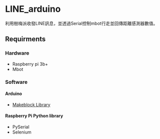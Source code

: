 # LINE_arduino
利用樹梅派收發LINE訊息，並透過Serial控制mbot行走並回傳距離感測器數值。
## Requirments
### Hardware
* Raspberry pi 3b+
* Mbot
### Software
#### Arduino 
* [Makeblock Library](https://github.com/Makeblock-official/Makeblock-Libraries)
#### Raspberry Pi Python library
* PySerial
* Selenium
